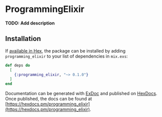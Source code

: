 # ProgrammingElixir

**TODO: Add description**

## Installation

If [available in Hex](https://hex.pm/docs/publish), the package can be installed
by adding `programming_elixir` to your list of dependencies in `mix.exs`:

```elixir
def deps do
  [
    {:programming_elixir, "~> 0.1.0"}
  ]
end
```

Documentation can be generated with [ExDoc](https://github.com/elixir-lang/ex_doc)
and published on [HexDocs](https://hexdocs.pm). Once published, the docs can
be found at [https://hexdocs.pm/programming_elixir](https://hexdocs.pm/programming_elixir).

